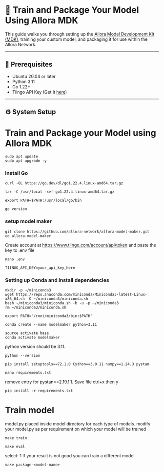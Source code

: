 # 🧠 Train and Package Your Model Using Allora MDK

This guide walks you through setting up the [Allora Model Development Kit (MDK)](https://github.com/allora-network/allora-model-maker), training your custom model, and packaging it for use within the Allora Network.

---

## 🔧 Prerequisites

- Ubuntu 20.04 or later
- Python 3.11
- Go 1.22+
- Tiingo API Key (Get it [here](https://www.tiingo.com/account/api/token))

---

## ⚙️ System Setup


# Train and Package your Model using Allora MDK

```
sudo apt update
sudo apt upgrade -y
```

### Install Go

```
curl -OL https://go.dev/dl/go1.22.4.linux-amd64.tar.gz
```
```
tar -C /usr/local -xvf go1.22.4.linux-amd64.tar.gz
```
```
export PATH=$PATH:/usr/local/go/bin
```
```
go version
```

### setup model maker

```
git clone https://github.com/allora-network/allora-model-maker.git
cd allora-model-maker
```
Create account at https://www.tiingo.com/account/api/token and paste the key to .env file
```
nano .env
```
```
TIINGO_API_KEY=your_api_key_here
```

### Setting up Conda and install dependencies

```
mkdir -p ~/miniconda3
wget https://repo.anaconda.com/miniconda/Miniconda3-latest-Linux-x86_64.sh -O ~/miniconda3/miniconda.sh
bash ~/miniconda3/miniconda.sh -b -u -p ~/miniconda3
rm ~/miniconda3/miniconda.sh
```
```
export PATH="/root/miniconda3/bin:$PATH"
```
```
conda create --name modelmaker python=3.11
```
```
source activate base
conda activate modelmaker
```
python version should be 3.11.
```
python --version
```
```
pip install setuptools==72.1.0 Cython==3.0.11 numpy==1.24.3 pystan
```
```
nano requirements.txt
```
remove entry for pystan==2.19.1.1. Save file ctrl+x then y
```
pip install -r requirements.txt
```

# Train model

model.py placed inside model directory for each type of models. modify your model.py as per requirement on which your model will be trained


```
make train
```


```
make eval
```
select: 1
If your result is not good you can train a different model
```
make package-<model-name>
```
